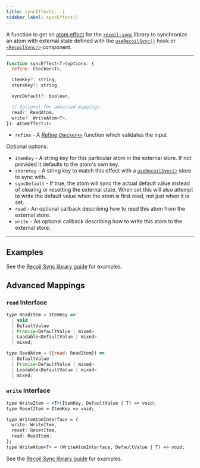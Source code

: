 ```yaml
---
title: syncEffect(...)
sidebar_label: syncEffect()
---
```


A function to get an [atom effect](/docs/guides/atom-effects) for the [`recoil-sync`](/docs/recoil-sync/introduction) library to synchronize an atom with external state defined with the [`useRecoilSync()`](/docs/recoil-sync/api/useRecoilSync) hook or [`<RecoilSync/>`](/docs/recoil-sync/api/RecoilSync) component.

---

```jsx
function syncEffect<T>(options: {
  refine: Checker<T>,

  itemKey?: string,
  storeKey?: string,

  syncDefault?: boolean,

  // Optional for advanced mappings
  read?: ReadAtom,
  write?: WriteAtom<T>,
}): AtomEffect<T>
```

  - `refine` - A [Refine](/docs/refine/introduction) [`Checker<>`](/docs/refine/api/Checkers) function which validates the input

Optional options:
  - `itemKey` - A string key for this particular atom in the external store.  If not provided it defaults to the atom's own key.
  - `storeKey` - A string key to match this effect with a [`useRecoilSync()`](/docs/recoil-sync/api/useRecoilSync) store to sync with.
  - `syncDefault` - If true, the atom will sync the actual default value instead of clearing or resetting the external state.  When set this will also attempt to write the default value when the atom is first read, not just when it is set.
  - `read` - An optional callback describing how to read this atom from the external store.
  - `write` - An optional callback describing how to write this atom to the external store.

---

## Examples

See the [Recoil Sync library guide](/docs/recoil-sync/introduction#input-validation) for examples.

## Advanced Mappings

### `read` Interface
```jsx
type ReadItem = ItemKey =>
  | void
  | DefaultValue
  | Promise<DefaultValue | mixed>
  | Loadable<DefaultValue | mixed>
  | mixed;

type ReadAtom = ({read: ReadItem}) =>
  | DefaultValue
  | Promise<DefaultValue | mixed>
  | Loadable<DefaultValue | mixed>
  | mixed;
```

### `write` Interface
```jsx
type WriteItem = <T>(ItemKey, DefaultValue | T) => void;
type ResetItem = ItemKey => void;

type WriteAtomInterface = {
  write: WriteItem,
  reset: ResetItem,
  read: ReadItem,
};
type WriteAtom<T> = (WriteAtomInterface, DefaultValue | T) => void;
```

See the [Recoil Sync library guide](/docs/recoil-sync/introduction#advanced-atom-mappings) for examples.
